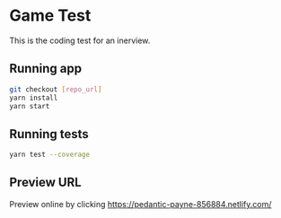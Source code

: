 # Game Test

This is the coding test for an inerview.

## Running app

```bash
git checkout [repo_url]
yarn install
yarn start
```

## Running tests

```bash
yarn test --coverage
```

## Preview URL

Preview online by clicking https://pedantic-payne-856884.netlify.com/

